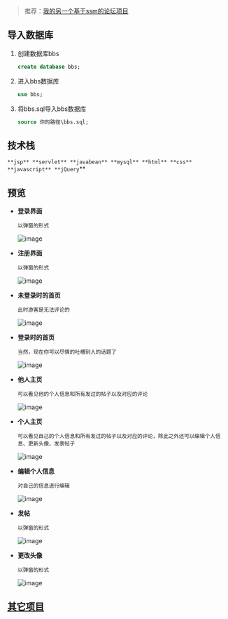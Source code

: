 > 推荐：[我的另一个基于ssm的论坛项目](https://github.com/maliangnansheng/bbs-ssm)

## 导入数据库

1. 创建数据库bbs

   ```sql
   create database bbs;
   ```

2. 进入bbs数据库

   ```sql
   use bbs;
   ```

3. 将bbs.sql导入bbs数据库

   ```sql
   source 你的路径\bbs.sql;
   ```

## 技术栈

`**jsp** **servlet** **javabean** **mysql** **html** **css** **javascript** **jQuery`**

## 预览
- **登录界面**

  `以弹窗的形式`

  ![image](waber/登录.png)

- **注册界面**

  `以弹窗的形式`

  ![image](waber/注册.png)

- **未登录时的首页**

  `此时游客是无法评论的`

  ![image](waber/未登录首页.png)

- **登录时的首页**

  `当然，现在你可以尽情的吐槽别人的话题了`

  ![image](waber/登录首页.png)

- **他人主页**

  `可以看见他的个人信息和所有发过的帖子以及对应的评论`

  ![image](waber/他人中心.png)

- **个人主页**

  `可以看见自己的个人信息和所有发过的帖子以及对应的评论，除此之外还可以编辑个人信息、更新头像、发表帖子`

  ![image](waber/个人主页.png)

- **编辑个人信息**

  `对自己的信息进行编辑`

  ![image](waber/编辑个人信息.png)

- **发帖**

  `以弹窗的形式`

  ![image](waber/发帖.png)

- **更改头像**

  `以弹窗的形式`

  ![image](waber/更换头像.png)
## [其它项目](http://www.nanshengbbs.top/paid.jsp)
